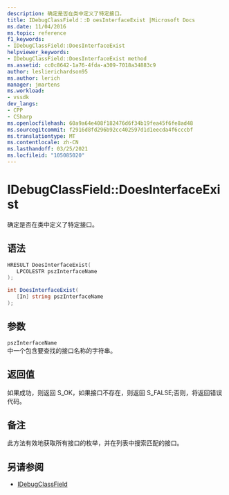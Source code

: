 ```yaml
---
description: 确定是否在类中定义了特定接口。
title: IDebugClassField：:D oesInterfaceExist |Microsoft Docs
ms.date: 11/04/2016
ms.topic: reference
f1_keywords:
- IDebugClassField::DoesInterfaceExist
helpviewer_keywords:
- IDebugClassField::DoesInterfaceExist method
ms.assetid: cc0c8642-1a76-4fda-a309-7018a34883c9
author: leslierichardson95
ms.author: lerich
manager: jmartens
ms.workload:
- vssdk
dev_langs:
- CPP
- CSharp
ms.openlocfilehash: 60a9a64e408f182476d6f34b19fea45f6fe8ad48
ms.sourcegitcommit: f2916d8fd296b92cc402597d1d1eecda4f6cccbf
ms.translationtype: MT
ms.contentlocale: zh-CN
ms.lasthandoff: 03/25/2021
ms.locfileid: "105085020"
---
```

# <a name="idebugclassfielddoesinterfaceexist"></a>IDebugClassField::DoesInterfaceExist
确定是否在类中定义了特定接口。

## <a name="syntax"></a>语法

```cpp
HRESULT DoesInterfaceExist( 
   LPCOLESTR pszInterfaceName
);
```

```csharp
int DoesInterfaceExist(
   [In] string pszInterfaceName
);
```

## <a name="parameters"></a>参数
`pszInterfaceName`\
中一个包含要查找的接口名称的字符串。

## <a name="return-value"></a>返回值
 如果成功，则返回 S_OK，如果接口不存在，则返回 S_FALSE;否则，将返回错误代码。

## <a name="remarks"></a>备注
 此方法有效地获取所有接口的枚举，并在列表中搜索匹配的接口。

## <a name="see-also"></a>另请参阅
- [IDebugClassField](../../../extensibility/debugger/reference/idebugclassfield.md)
